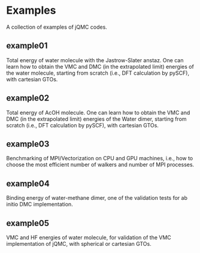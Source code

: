 # Examples

A collection of examples of jQMC codes.

## example01

Total energy of water molecule with the Jastrow-Slater anstaz. One can learn how to obtain the VMC and DMC (in the extrapolated limit) energies of the water molecule, starting from scratch (i.e., DFT calculation by pySCF), with cartesian GTOs.

## example02

Total energy of AcOH molecule. One can learn how to obtain the VMC and DMC (in the extrapolated limit) energies of the Water dimer, starting from scratch (i.e., DFT calculation by pySCF), with cartesian GTOs.

## example03

Benchmarking of MPI/Vectorization on CPU and GPU machines, i.e., how to choose the most efficient number of walkers and number of MPI processes.

## example04

Binding energy of water-methane dimer, one of the validation tests for ab initio DMC implementation.

## example05

VMC and HF energies of water molecule, for validation of the VMC implementation of jQMC, with spherical or cartesian GTOs.
